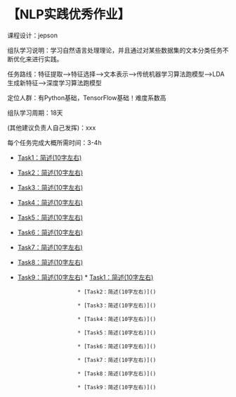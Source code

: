 # 【NLP实践优秀作业】

课程设计：jepson

组队学习说明：学习自然语言处理理论，并且通过对某些数据集的文本分类任务不断优化来进行实践。

任务路线：特征提取—>特征选择—>文本表示—>传统机器学习算法跑模型—>LDA生成新特征—>深度学习算法跑模型

定位人群：有Python基础，TensorFlow基础！难度系数高

组队学习周期：18天

(其他建议负责人自己发挥)：xxx

每个任务完成大概所需时间：3-4h
* [Task1：简述(10字左右)]()
 
* [Task2：简述(10字左右)]()
 
* [Task3：简述(10字左右)]()
 
* [Task4：简述(10字左右)]()

* [Task5：简述(10字左右)]()

* [Task6：简述(10字左右)]()
       
* [Task7：简述(10字左右)]()

* [Task8：简述(10字左右)]()

* [Task9：简述(10字左右)]()    * [Task1：简述(10字左右)]()
                          
                         * [Task2：简述(10字左右)]()
                          
                         * [Task3：简述(10字左右)]()
                          
                         * [Task4：简述(10字左右)]()
                         
                         * [Task5：简述(10字左右)]()
                         
                         * [Task6：简述(10字左右)]()
                                
                         * [Task7：简述(10字左右)]()
                         
                         * [Task8：简述(10字左右)]()
                         
                         * [Task9：简述(10字左右)]()    